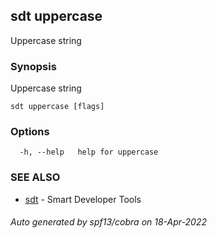## sdt uppercase

Uppercase string

### Synopsis

Uppercase string

```
sdt uppercase [flags]
```

### Options

```
  -h, --help   help for uppercase
```

### SEE ALSO

* [sdt](sdt.md)	 - Smart Developer Tools

###### Auto generated by spf13/cobra on 18-Apr-2022

